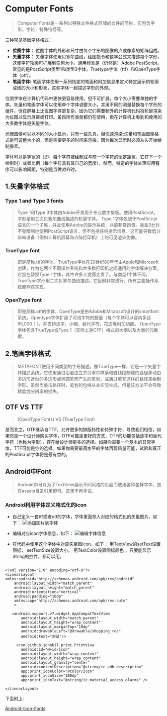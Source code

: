 # Computer Fonts
> Computer Fonts是一系列以特殊文件格式存储的文件的简称，它包含字形，字符，特殊符号等。

三种常见基础字体格式：

- **位图字体：** 位图字体的外形和尺寸由每个字形的图像的点或像素的矩阵组成。
- **矢量字体：** 矢量字体使用贝塞尔曲线，绘图指令和数学公式来描述每个字形，这使字符轮廓可扩展到任何大小。通用标准是（仍然是）Adobe PostScript。常见的是PostScript类型1和类型3字体，Truetype字体（ttf）和OpenType字体（otf）。
- **笔画字体:** 笔画字体使用一系列指定的笔画和附加信息来定义特定展示的轮廓或线的大小和形状，这些字体一起描述字形的外观。

位图字体在计算机代码中更快更容易使用，但不可扩展，每个大小需要单独的字体。矢量和笔画字体可以使用单个字体调整大小，并用不同的测量替换每个字形的组件，但在屏幕上比位图字体更复杂，因为它们需要额外的计算机代码将轮廓渲染为位图以显示屏幕或打印。虽然所有类型都仍在使用，但在计算机上看到和使用的大多数字体是矢量字体。

光栅图像可以以不同的大小显示，只有一些失真，但快速渲染;矢量和笔画图像格式是可调整大小的，但是需要更多的时间来渲染，因为每次显示时必须从头开始绘制像素。

字体可以是等宽的（即，每个字符被绘制成与前一个字符的恒定距离，它在下一个绘制时）或者比例（每个字符具有其自己的宽度）。然而，特定的字体处理应用程序可以影响间距，特别是当做对齐时。

## 1.矢量字体格式
### Type 1 and Type 3 fonts

>Type 1和Type 3字体由Adobe开发用于专业数字排版。使用PostScript，字形是用三次贝塞尔曲线描述的轮廓字体。 Type 1字体仅限于PostScript语言的一个子集，并且使用Adobe的提示系统，以前非常昂贵。类型3允许不受限制地使用PostScript语言，但不包括任何提示信息，这可能导致低分辨率设备（例如计算机屏幕和点阵打印机）上的可见渲染伪像。

### TrueType font
>即是简称.ttf的字体，TrueType字体在20世纪80年代由Apple和Microsoft创建，作为在两个不同操作系统和大多数打印机之间通用的字体解决方案。它旨在替换Type 1字体，其中许多人觉得太贵了。与类型1字体不同，TrueType字形用二次贝塞尔曲线描述。它目前非常流行，所有主要操作系统都存在实现。

### OpenType font
>即是简称.otf的字体，OpenType是由Adobe和Microsoft设计的smartfont系统。Opentype字体扩展了可用字符的数量（每个字体可以容纳多达65,000！），并支持连字，小帽，替代字符，花边等附加功能。 OpenType字体包含TrueType或Type 1（实际上是CFF）格式的大纲以及大量的元数据。

## 2.笔画字体格式
>METAFONT使用不同类型的字形描述。像TrueType一样，它是一个矢量字体描述系统。它使用通过沿着由立方贝塞尔样条和直线段制成的路径移动由多边形近似的多边形或椭圆笔而产生的笔划，或通过填充这样的路径来绘制字形。虽然当敲击路径时，笔划的包络从未实际生成，但是该方法不会导致精度或分辨率的损失。

## OTF VS TTF

> (OpenType Fonts) VS (TrueType Font)

总而言之，OTF继承自TTF，允许更多的排版特性和特殊字符，导致我们相信，如果你是一个设计师购买字体，OTF可能是更好的方式，OTF的功能包括连字和替代字符（也称为字形），存在给设计师更多的选择。如果你需要一个基本的日常字体，TTF可能是你的选择。如果你需要最高水平的字体再现质量可能，试验和真正的PostScript字体将是最有益的。

## Android中Font

> Android中可以为了TextView展示不同风格的页面而使用各种各样字体，放在assets目录引用即可。这里不再多说。

### Android利用字体定义格式化的icon

* 自己定义一套ttf或者otf的字体，字体里面导入对应的格式化的矢量图片，如下：
![添加图片到字体](http://images2015.cnblogs.com/blog/535280/201611/535280-20161125100446659-1890232534.jpg)

* 编辑对应icon字体信息，如下：
![编辑字体信息](http://images2015.cnblogs.com/blog/535280/201611/535280-20161125100521534-1550842832.jpg)

* 在代码中使用这个字体中对应矢量图icon，如下：
用TextView的setText设置图标， setTextSize设置大小， 用TextColor设置图标颜色 ，只要能显示String的控件，都可以用。

```

<?xml version="1.0" encoding="utf-8"?>
<LinearLayout xmlns:android="http://schemas.android.com/apk/res/android"
    android:layout_width="match_parent"
    android:layout_height="match_parent"
    android:orientation="vertical"
    android:padding="10dp"
    xmlns:app="http://schemas.android.com/apk/res-auto"
    >

   <android.support.v7.widget.AppCompatTextView
       android:layout_width="match_parent"
       android:layout_height="wrap_content"
       android:layout_marginTop="10dp"
       android:drawableLeft="@drawable/shopping_res"
       android:text="测试"/>

     <com.github.johnkil.print.PrintView
       android:id="@+id/icon"
       android:layout_width="wrap_content"
       android:layout_height="wrap_content"
       android:layout_gravity="center"
       android:contentDescription="@string/ic_adb_description"
       app:print_iconColor="@color/icon"
       app:print_iconSize="180dp"
       app:print_iconText="@string/ic_material_access_alarms" />

</LinearLayout>

```

下面附上:

[Android-Icon-Fonts](https://github.com/johnkil/Android-Icon-Fonts)
